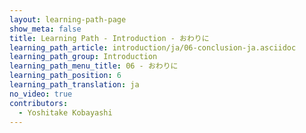 ```yaml
---
layout: learning-path-page
show_meta: false
title: Learning Path - Introduction - おわりに
learning_path_article: introduction/ja/06-conclusion-ja.asciidoc
learning_path_group: Introduction
learning_path_menu_title: 06 - おわりに
learning_path_position: 6
learning_path_translation: ja
no_video: true
contributors:
  - Yoshitake Kobayashi
---
```

<!--- This file autogenerated from https://github.com/InnerSourceCommons/InnerSourceLearningPath/blob/master/scripts/generate_learning_path_markdown.js -->